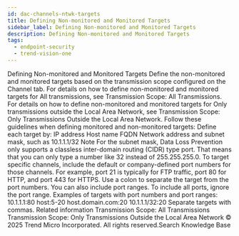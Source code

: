 ```yaml
---
id: dac-channels-ntwk-targets
title: Defining Non-monitored and Monitored Targets
sidebar_label: Defining Non-monitored and Monitored Targets
description: Defining Non-monitored and Monitored Targets
tags:
  - endpoint-security
  - trend-vision-one
---
```


 Defining Non-monitored and Monitored Targets Define the non-monitored and monitored targets based on the transmission scope configured on the Channel tab. For details on how to define non-monitored and monitored targets for All transmissions, see Transmission Scope: All Transmissions. For details on how to define non-monitored and monitored targets for Only transmissions outside the Local Area Network, see Transmission Scope: Only Transmissions Outside the Local Area Network. Follow these guidelines when defining monitored and non-monitored targets: Define each target by: IP address Host name FQDN Network address and subnet mask, such as 10.1.1.1/32 Note For the subnet mask, Data Loss Prevention only supports a classless inter-domain routing (CIDR) type port. That means that you can only type a number like 32 instead of 255.255.255.0. To target specific channels, include the default or company-defined port numbers for those channels. For example, port 21 is typically for FTP traffic, port 80 for HTTP, and port 443 for HTTPS. Use a colon to separate the target from the port numbers. You can also include port ranges. To include all ports, ignore the port range. Examples of targets with port numbers and port ranges: 10.1.1.1:80 host:5-20 host.domain.com:20 10.1.1.1/32:20 Separate targets with commas. Related information Transmission Scope: All Transmissions Transmission Scope: Only Transmissions Outside the Local Area Network © 2025 Trend Micro Incorporated. All rights reserved.Search Knowledge Base